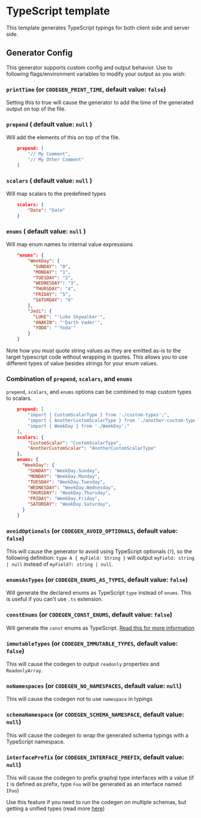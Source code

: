 # TypeScript template

This template generates TypeScript typings for both client side and server side.

## Generator Config

This generator supports custom config and output behavior. Use to following flags/environment variables to modify your output as you wish:

### `printTime` (or `CODEGEN_PRINT_TIME`, default value: `false`)

Setting this to true will cause the generator to add the time of the generated output on top of the file.

### `prepend` ( default value: `null` )

Will add the elements of this on top of the file.

```json
    prepend: [
        "// My Comment",
        "// My Other Comment"
    ]
```

### `scalars` ( default value: `null` )

Will map scalars to the predefined types

```json
    scalars: {
        "Date": "Date"
    }
```

### `enums` ( default value: `null` )

Will map enum names to internal value expressions

```json
    "enums": {
        "WeekDay": {
          "SUNDAY": "0",
          "MONDAY": "1",
          "TUESDAY": "2",
          "WEDNESDAY": "3",
          "THURSDAY": "4",
          "FRIDAY": "5",
          "SATURDAY": "6"
        },
        "Jedi": {
          "LUKE": "'Luke Skywalker'",
          "ANAKIN": "'Darth Vader'",
          "YODA": "'Yoda'"
        }
    }
```

Note how you must quote string values as they are emitted as-is to the target typescript
code without wrapping in quotes. This allows you to use different types of value
besides strings for your enum values.

### Combination of `prepend`, `scalars`, and `enums`

`prepend`, `scalars`, and `enums` options can be combined to map custom types to scalars.

```json
    prepend: [
        "import { CustomScalarType } from './custom-types';",
        "import { AnotherCustomScalarType } from './another-custom-types';",
        "import { WeekDay } from './WeekDay';"
    ],
    scalars: {
        "CustomScalar": "CustomScalarType",
        "AnotherCustomScalar": "AnotherCustomScalarType"
    },
    enums: {
      "WeekDay": {
        "SUNDAY": "WeekDay.Sunday",
        "MONDAY": "WeekDay.Monday",
        "TUESDAY": "WeekDay.Tuesday",
        "WEDNESDAY": "WeekDay.Wednesday",
        "THURSDAY": "WeekDay.Thursday",
        "FRIDAY": "WeekDay.Friday",
        "SATURDAY": "WeekDay.Saturday",
      }
    }
```

### `avoidOptionals` (or `CODEGEN_AVOID_OPTIONALS`, default value: `false`)

This will cause the generator to avoid using TypeScript optionals (`?`), so the following definition: `type A { myField: String }` will output `myField: string | null` instead of `myField?: string | null`.

### `enumsAsTypes` (or `CODEGEN_ENUMS_AS_TYPES`, default value: `false`)

Will generate the declared enums as TypeScript `type` instead of `enums`. This is useful if you can't use `.ts` extension.

### `constEnums` (or `CODEGEN_CONST_ENUMS`, default value: `false`)

Will generate the `const` enums as TypeScript. [Read this for more information](https://www.typescriptlang.org/docs/handbook/enums.html#const-enums)

### `immutableTypes` (or `CODEGEN_IMMUTABLE_TYPES`, default value: `false`)

This will cause the codegen to output `readonly` properties and `ReadonlyArray`.

### `noNamespaces` (or `CODEGEN_NO_NAMESPACES`, default value: `null`)

This will cause the codegen not to use `namespace` in typings

### `schemaNamespace` (or `CODEGEN_SCHEMA_NAMESPACE`, default value: `null`)

This will cause the codegen to wrap the generated schema typings with a TypeScript namespace.

### `interfacePrefix` (or `CODEGEN_INTERFACE_PREFIX`, default value: `null`)

This will cause the codegen to prefix graphql type interfaces with a value (if `I` is defined as prefix, type `Foo` will be generated as an interface named `IFoo`)

Use this feature if you need to run the codegen on multiple schemas, but getting a unified types (read more [here](https://www.typescriptlang.org/docs/handbook/declaration-merging.html))

